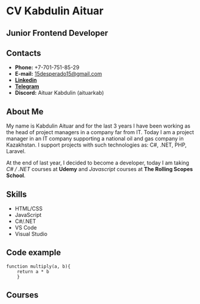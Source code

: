 # CV Kabdulin Aituar

## Junior Frontend Developer

## Contacts
- **Phone:** +7-701-751-85-29
- **E-mail:** 15desperado15@gmail.com
- [**Linkedin**](https://www.linkedin.com/in/aituarkab/)
- [**Telegram**](https://t.me/aituarkab)
- **Discord:** Aituar Kabdulin (aituarkab)

## About Me 
My name is Kabdulin Aituar and for the last 3 years I have been working as the head of project managers in a company far from IT. Today I am a project manager in an IT company supporting a national oil and gas company in Kazakhstan. I support projects with such technologies as: С#, .NET, PHP, Laravel. 

At the end of last year, I decided to become a developer, today I am taking *C# / .NET* courses at **Udemy** and *Javascript* courses at **The Rolling Scopes School**.

## Skills
- HTML/CSS
- JavaScript
- C#/.NET
- VS Code
- Visual Studio

## Code example
    function multiply(a, b){
        return a * b
        }

## Courses
